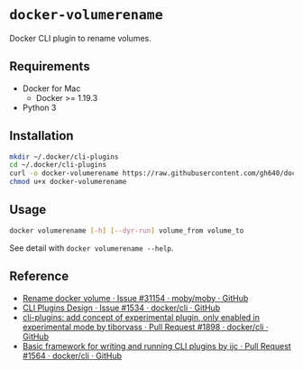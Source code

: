 # `docker-volumerename`

Docker CLI plugin to rename volumes.

## Requirements

- Docker for Mac
	- Docker >= 1.19.3
- Python 3

## Installation

```bash
mkdir ~/.docker/cli-plugins
cd ~/.docker/cli-plugins
curl -o docker-volumerename https://raw.githubusercontent.com/gh640/docker-volumerename/main/docker-volumerename.py
chmod u+x docker-volumerename
```

## Usage

```bash
docker volumerename [-h] [--dyr-run] volume_from volume_to
```

See detail with `docker volumerename --help`.

## Reference

- [Rename docker volume · Issue #31154 · moby/moby · GitHub](https://github.com/moby/moby/issues/31154)
- [CLI Plugins Design · Issue #1534 · docker/cli · GitHub](https://github.com/docker/cli/issues/1534)
- [cli-plugins: add concept of experimental plugin, only enabled in experimental mode by tiborvass · Pull Request #1898 · docker/cli · GitHub](https://github.com/docker/cli/pull/1898)
- [Basic framework for writing and running CLI plugins by ijc · Pull Request #1564 · docker/cli · GitHub](https://github.com/docker/cli/pull/1564)
